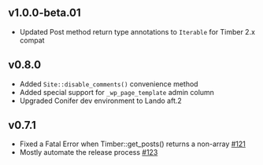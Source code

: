 ## v1.0.0-beta.01

* Updated Post method return type annotations to `Iterable` for Timber 2.x compat

## v0.8.0

* Added `Site::disable_comments()` convenience method
* Added special support for `_wp_page_template` admin column
* Upgraded Conifer dev environment to Lando aft.2

## v0.7.1

* Fixed a Fatal Error when Timber::get_posts() returns a non-array [#121](https://github.com/sitecrafting/conifer/issues/121)
* Mostly automate the release process [#123](https://github.com/sitecrafting/conifer/issues/123)


